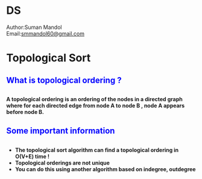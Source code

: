 # DS

Author:Suman Mandol
<br>
Email:smmandol60@gmail.com

# Topological Sort

<h2 style="color:blue;"> What is topological ordering ?<h2>
<p style="font-size:14px;">A topological ordering is an ordering of the nodes in a directed graph where for each directed edge from node A to node B , node A appears before node B.</p> 
<h2 style="color:blue;"> Some important information<h2>
<ul style="font-size:14px;">
<li>The topological sort algorithm can find a topological ordering in O(V+E) time !</li>
<li> Topological orderings are not unique </li>
<li> You can do this using another algorithm based on indegree, outdegree </li>
</ul>
<!-- <h2 style="color:blue;"> Some useful links<h2>
<ul style="font-size:14px;">
<li> <a href="https://www.youtube.com/watch?v=eL-KzMXSXXI">Video tutorial</a>
<li> <a href="https://cp-algorithms.com/graph/topological-sort.html">Cp algorithms</a>
</li>
</ul>
<h2 style="color:blue;"> Practice Problems<h2>
<ul style="font-size:14px;">
<li> <a href="https://codeforces.com/problemset/problem/1931/F">Chat Screenshots</a>
<li> <a href="https://codeforces.com/problemset/problem/510/C">Fox And Names</a>
</ul> -->
